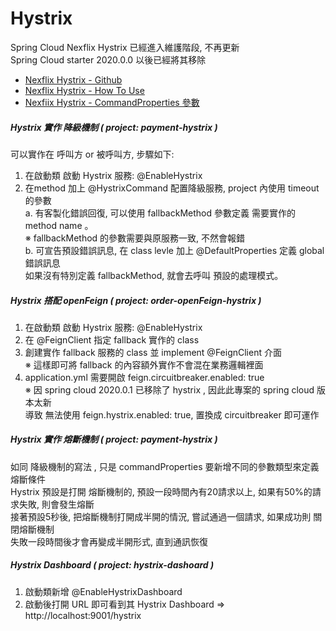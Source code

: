 # Hystrix
Spring Cloud Nexflix Hystrix 已經進入維護階段, 不再更新 <br>
Spring Cloud starter 2020.0.0 以後已經將其移除 <br>
- [Nexflix Hystrix - Github](https://github.com/Netflix/Hystrix) 
- [Nexflix Hystrix - How To Use](https://github.com/Netflix/Hystrix/wiki/How-To-Use)
- [Nexfiix Hystrix - CommandProperties 參數](https://github.com/Netflix/Hystrix/wiki/Configuration)

##### Hystrix 實作 降級機制 ( project: payment-hystrix )
可以實作在 呼叫方 or 被呼叫方, 步驟如下:
1. 在啟動類 啟動 Hystrix 服務: @EnableHystrix <br>
2. 在method 加上 @HystrixCommand 配置降級服務, project 內使用 timeout 的參數 <br>
   	a. 有客製化錯誤回復, 可以使用 fallbackMethod 參數定義 需要實作的 method name 。<br>
   	※ fallbackMethod 的參數需要與原服務一致, 不然會報錯 <br>
   	b. 可宣告預設錯誤訊息, 在 class levle 加上 @DefaultProperties 定義 global 錯誤訊息<br>
       如果沒有特別定義 fallbackMethod, 就會去呼叫 預設的處理模式。<br>

##### Hystrix 搭配 openFeign ( project: order-openFeign-hystrix )

1. 在啟動類 啟動 Hystrix 服務: @EnableHystrix <br>
2. 在 @FeignClient 指定 fallback 實作的 class <br>
3. 創建實作 fallback 服務的 class 並 implement @FeignClient 介面 <br>
※ 這樣即可將 fallback 的內容額外實作不會混在業務邏輯裡面 <br>
4. application.yml 需要開啟 feign.circuitbreaker.enabled: true <br>
※ 因 spring cloud 2020.0.1 已移除了 hystrix , 因此此專案的 spring cloud 版本太新 <br>
  導致 無法使用 feign.hystrix.enabled: true, 置換成 circuitbreaker 即可運作 <br>
  
##### Hystrix 實作 熔斷機制 ( project: payment-hystrix )
如同 降級機制的寫法 , 只是 commandProperties 要新增不同的參數類型來定義熔斷條件 <br>
Hystrix 預設是打開 熔斷機制的, 預設一段時間內有20請求以上, 如果有50%的請求失敗, 則會發生熔斷 <br>
接著預設5秒後, 把熔斷機制打開成半開的情況, 嘗試通過一個請求, 如果成功則 關閉熔斷機制<br>
失敗一段時間後才會再變成半開形式, 直到通訊恢復 <br>


##### Hystrix Dashboard ( project: hystrix-dashoard )
1. 啟動類新增 @EnableHystrixDashboard 
2. 啟動後打開 URL 即可看到其 Hystrix Dashboard => http://localhost:9001/hystrix


